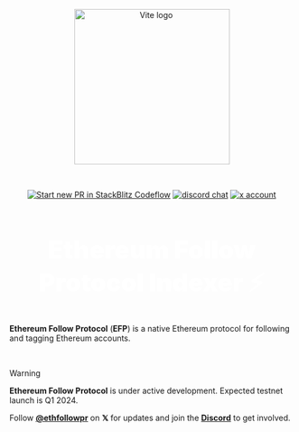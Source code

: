 <p align="center">
  <a href="https://vitejs.dev" target="_blank" rel="noopener noreferrer">
    <img width="275" src="https://docs.ethfollow.xyz/logo.png" alt="Vite logo" />
  </a>
</p>
<br />
<p align="center">
  <a href="https://pr.new/ethereumfollowprotocol/indexer"><img src="https://developer.stackblitz.com/img/start_pr_dark_small.svg" alt="Start new PR in StackBlitz Codeflow" /></a>
  <a href="https://discord.ethfollow.xyz"><img src="https://img.shields.io/badge/chat-discord-blue?style=flat&logo=discord" alt="discord chat" /></a>
  <a href="https://x.com/ethfollowpr"><img src="https://img.shields.io/twitter/follow/ethfollowpr?label=%40ethfollowpr&style=social&link=https%3A%2F%2Fx.com%2Fethfollowpr" alt="x account" /></a>
</p>

<h1 align="center" style="font-size: 2.75rem; font-weight: 900; color: white;">Ethereum Follow Protocol Indexer ⚡</h1>

**Ethereum Follow Protocol** (**EFP**) is a native Ethereum protocol for following and tagging Ethereum accounts.

<br />


> [!WARNING]
> **Ethereum Follow Protocol** is under active development. Expected testnet launch is Q1 2024.


Follow [**@ethfollowpr**](https://x.com/ethfollowpr) on **𝕏** for updates and join the [**Discord**](https://discord.ethfollow.xyz) to get involved.
